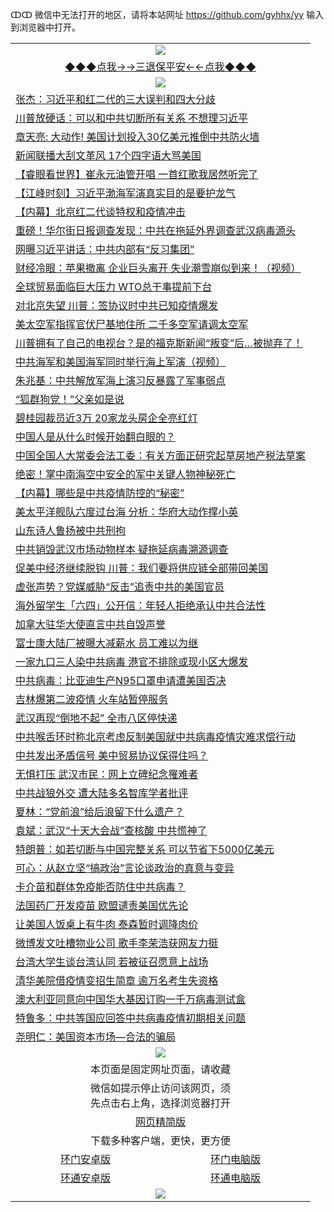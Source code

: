 ↀↀ 微信中无法打开的地区，请将本站网址 https://github.com/gyhhx/yy 输入到浏览器中打开。 

 <table>
  <tr>
    <td colspan="2" align=center><img src="https://github.com/gyhhx/image-upload/blob/master/3t%20(1).jpg"></td>
 </tr>
 <tr><td colspan="2" align="center"><a href="https://cdn.xgttd.press/?name=ogQuit&key=zquqqokxqdzafbdg&from=yy">◆◆◆点我→→三退保平安←←点我◆◆◆</a></td></tr>
  <tr>
    <td colspan="2" align=center><img src="https://cdn.jsdelivr.net/gh/gyoupiodf/im1/%E7%BD%91%E9%97%A8%E6%96%B0%E9%97%BB1.jpg"></td>
 </tr>
<tr><td colspan="2" align="left"><a href="https://cdn.xgttd.press/?name=c1170982&key=zquqqokxqdzafbdg&from=yy">张杰：习近平和红二代的三大误判和四大分歧</a></td></tr>
<tr><td colspan="2" align="left"><a href="https://cdn.xgttd.press/?name=c1170961&key=zquqqokxqdzafbdg&from=yy">川普放硬话：可以和中共切断所有关系 不想理习近平</a></td></tr>
<tr><td colspan="2" align="left"><a href="https://cdn.xgttd.press/?name=c1170995&key=zquqqokxqdzafbdg&from=yy">章天亮: 大动作! 美国计划投入30亿美元推倒中共防火墙</a></td></tr>
<tr><td colspan="2" align="left"><a href="https://cdn.xgttd.press/?name=c1171029&key=zquqqokxqdzafbdg&from=yy">新闻联播大刮文革风 17个四字语大骂美国</a></td></tr>
<tr><td colspan="2" align="left"><a href="https://cdn.xgttd.press/?name=c1170997&key=zquqqokxqdzafbdg&from=yy">【睿眼看世界】崔永元油管开唱 一首红歌我居然听完了</a></td></tr>
<tr><td colspan="2" align="left"><a href="https://cdn.xgttd.press/?name=c1170985&key=zquqqokxqdzafbdg&from=yy">【江峰时刻】习近平渤海军演真实目的是要护龙气</a></td></tr>
<tr><td colspan="2" align="left"><a href="https://cdn.xgttd.press/?name=c1171026&key=zquqqokxqdzafbdg&from=yy">【内幕】北京红二代谈特权和疫情冲击</a></td></tr>
<tr><td colspan="2" align="left"><a href="https://cdn.xgttd.press/?name=c1170994&key=zquqqokxqdzafbdg&from=yy">重磅！华尔街日报调查发现：中共在拖延外界调查武汉病毒源头</a></td></tr>
<tr><td colspan="2" align="left"><a href="https://cdn.xgttd.press/?name=c1170981&key=zquqqokxqdzafbdg&from=yy">网曝习近平讲话：中共内部有“反习集团”</a></td></tr>
<tr><td colspan="2" align="left"><a href="https://cdn.xgttd.press/?name=c1170963&key=zquqqokxqdzafbdg&from=yy">财经冷眼：苹果撤离  企业巨头离开  失业潮雪崩似到来！（视频）</a></td></tr>
<tr><td colspan="2" align="left"><a href="https://cdn.xgttd.press/?name=c1170976&key=zquqqokxqdzafbdg&from=yy">全球贸易面临巨大压力 WTO总干事提前下台</a></td></tr>
<tr><td colspan="2" align="left"><a href="https://cdn.xgttd.press/?name=c1170960&key=zquqqokxqdzafbdg&from=yy">对北京失望 川普：签协议时中共已知疫情爆发</a></td></tr>
<tr><td colspan="2" align="left"><a href="https://cdn.xgttd.press/?name=c1170970&key=zquqqokxqdzafbdg&from=yy">美太空军指挥官伏尸基地住所 二千多空军请调太空军</a></td></tr>
<tr><td colspan="2" align="left"><a href="https://cdn.xgttd.press/?name=c1170987&key=zquqqokxqdzafbdg&from=yy">川普拥有了自己的电视台？是的福克斯新闻“叛变”后…被抛弃了！</a></td></tr>
<tr><td colspan="2" align="left"><a href="https://cdn.xgttd.press/?name=c1170974&key=zquqqokxqdzafbdg&from=yy">中共海军和美国海军同时举行海上军演（视频）</a></td></tr>
<tr><td colspan="2" align="left"><a href="https://cdn.xgttd.press/?name=c1170962&key=zquqqokxqdzafbdg&from=yy">朱兆基：中共解放军海上演习反暴露了军事弱点</a></td></tr>
<tr><td colspan="2" align="left"><a href="https://cdn.xgttd.press/?name=c1170996&key=zquqqokxqdzafbdg&from=yy">“狐群狗党！”父亲如是说</a></td></tr>
<tr><td colspan="2" align="left"><a href="https://cdn.xgttd.press/?name=c1171009&key=zquqqokxqdzafbdg&from=yy">碧桂园裁员近3万 20家龙头房企全亮红灯</a></td></tr>
<tr><td colspan="2" align="left"><a href="https://cdn.xgttd.press/?name=c1170986&key=zquqqokxqdzafbdg&from=yy">中国人是从什么时候开始翻白眼的？</a></td></tr>
<tr><td colspan="2" align="left"><a href="https://cdn.xgttd.press/?name=c1170956&key=zquqqokxqdzafbdg&from=yy">中国全国人大常委会法工委：有关方面正研究起草房地产税法草案</a></td></tr>
<tr><td colspan="2" align="left"><a href="https://cdn.xgttd.press/?name=c1171037&key=zquqqokxqdzafbdg&from=yy">绝密！掌中南海空中安全的军中关键人物神秘死亡</a></td></tr>
<tr><td colspan="2" align="left"><a href="https://cdn.xgttd.press/?name=c1171025&key=zquqqokxqdzafbdg&from=yy">【内幕】哪些是中共疫情防控的“秘密”</a></td></tr>
<tr><td colspan="2" align="left"><a href="https://cdn.xgttd.press/?name=c1171008&key=zquqqokxqdzafbdg&from=yy">美太平洋舰队六度过台海 分析：华府大动作撑小英</a></td></tr>
<tr><td colspan="2" align="left"><a href="https://cdn.xgttd.press/?name=c1170993&key=zquqqokxqdzafbdg&from=yy">山东诗人鲁扬被中共刑拘</a></td></tr>
<tr><td colspan="2" align="left"><a href="https://cdn.xgttd.press/?name=c1171030&key=zquqqokxqdzafbdg&from=yy">中共销毁武汉市场动物样本 疑拖延病毒溯源调查</a></td></tr>
<tr><td colspan="2" align="left"><a href="https://cdn.xgttd.press/?name=c1171027&key=zquqqokxqdzafbdg&from=yy">促美中经济继续脱钩 川普：我们要将供应链全部带回美国</a></td></tr>
<tr><td colspan="2" align="left"><a href="https://cdn.xgttd.press/?name=c1170983&key=zquqqokxqdzafbdg&from=yy">虚张声势？党媒威胁“反击”追责中共的美国官员</a></td></tr>
<tr><td colspan="2" align="left"><a href="https://cdn.xgttd.press/?name=c1170975&key=zquqqokxqdzafbdg&from=yy">海外留学生「六四」公开信：年轻人拒绝承认中共合法性</a></td></tr>
<tr><td colspan="2" align="left"><a href="https://cdn.xgttd.press/?name=c1170947&key=zquqqokxqdzafbdg&from=yy">加拿大驻华大使直言中共自毁声誉</a></td></tr>
<tr><td colspan="2" align="left"><a href="https://cdn.xgttd.press/?name=c1170973&key=zquqqokxqdzafbdg&from=yy">富士康大陆厂被曝大减薪水 员工难以为继</a></td></tr>
<tr><td colspan="2" align="left"><a href="https://cdn.xgttd.press/?name=c1170957&key=zquqqokxqdzafbdg&from=yy">一家九口三人染中共病毒 港官不排除或现小区大爆发</a></td></tr>
<tr><td colspan="2" align="left"><a href="https://cdn.xgttd.press/?name=c1171010&key=zquqqokxqdzafbdg&from=yy">中共病毒：比亚迪生产N95口罩申请遭美国否决</a></td></tr>
<tr><td colspan="2" align="left"><a href="https://cdn.xgttd.press/?name=c1171007&key=zquqqokxqdzafbdg&from=yy">吉林爆第二波疫情 火车站暂停服务</a></td></tr>
<tr><td colspan="2" align="left"><a href="https://cdn.xgttd.press/?name=c1170967&key=zquqqokxqdzafbdg&from=yy">武汉再现“倒地不起” 全市八区停快递</a></td></tr>
<tr><td colspan="2" align="left"><a href="https://cdn.xgttd.press/?name=c1171004&key=zquqqokxqdzafbdg&from=yy">中共喉舌环时称北京考虑反制美国就中共病毒疫情灾难求偿行动</a></td></tr>
<tr><td colspan="2" align="left"><a href="https://cdn.xgttd.press/?name=c1170968&key=zquqqokxqdzafbdg&from=yy">中共发出矛盾信号 美中贸易协议保得住吗？</a></td></tr>
<tr><td colspan="2" align="left"><a href="https://cdn.xgttd.press/?name=c1170950&key=zquqqokxqdzafbdg&from=yy">无惧打压 武汉市民：网上立碑纪念罹难者</a></td></tr>
<tr><td colspan="2" align="left"><a href="https://cdn.xgttd.press/?name=c1170948&key=zquqqokxqdzafbdg&from=yy">中共战狼外交 遭大陆多名智库学者批评</a></td></tr>
<tr><td colspan="2" align="left"><a href="https://cdn.xgttd.press/?name=c1170951&key=zquqqokxqdzafbdg&from=yy">夏林：“党前浪”给后浪留下什么遗产？</a></td></tr>
<tr><td colspan="2" align="left"><a href="https://cdn.xgttd.press/?name=c1171035&key=zquqqokxqdzafbdg&from=yy">袁斌：武汉“十天大会战”查核酸 中共慌神了</a></td></tr>
<tr><td colspan="2" align="left"><a href="https://cdn.xgttd.press/?name=c1170954&key=zquqqokxqdzafbdg&from=yy">特朗普：如若切断与中国完整关系 可以节省下5000亿美元</a></td></tr>
<tr><td colspan="2" align="left"><a href="https://cdn.xgttd.press/?name=c1170965&key=zquqqokxqdzafbdg&from=yy">可心：从赵立坚“搞政治”言论谈政治的真意与变异</a></td></tr>
<tr><td colspan="2" align="left"><a href="https://cdn.xgttd.press/?name=c1171000&key=zquqqokxqdzafbdg&from=yy">卡介苗和群体免疫能否防住中共病毒？</a></td></tr>
<tr><td colspan="2" align="left"><a href="https://cdn.xgttd.press/?name=c1171006&key=zquqqokxqdzafbdg&from=yy">法国药厂开发疫苗 欧盟谴责美国优先论</a></td></tr>
<tr><td colspan="2" align="left"><a href="https://cdn.xgttd.press/?name=c1170949&key=zquqqokxqdzafbdg&from=yy">让美国人饭桌上有牛肉 泰森暂时调降肉价</a></td></tr>
<tr><td colspan="2" align="left"><a href="https://cdn.xgttd.press/?name=c1171023&key=zquqqokxqdzafbdg&from=yy">微博发文吐槽物业公司 歌手李荣浩获网友力挺</a></td></tr>
<tr><td colspan="2" align="left"><a href="https://cdn.xgttd.press/?name=c1170969&key=zquqqokxqdzafbdg&from=yy">台湾大学生谈台湾认同 若被征召愿意上战场</a></td></tr>
<tr><td colspan="2" align="left"><a href="https://cdn.xgttd.press/?name=c1170980&key=zquqqokxqdzafbdg&from=yy">清华美院借疫情变招生简章 逾万名考生失资格</a></td></tr>
<tr><td colspan="2" align="left"><a href="https://cdn.xgttd.press/?name=c1171002&key=zquqqokxqdzafbdg&from=yy">澳大利亚同意向中国华大基因订购一千万病毒测试盒</a></td></tr>
<tr><td colspan="2" align="left"><a href="https://cdn.xgttd.press/?name=c1170955&key=zquqqokxqdzafbdg&from=yy">特鲁多：中共等国应回答中共病毒疫情初期相关问题</a></td></tr>
<tr><td colspan="2" align="left"><a href="https://cdn.xgttd.press/?name=c1170952&key=zquqqokxqdzafbdg&from=yy">尧明仁：美国资本市场—合法的骗局</a></td></tr>

<tr>
    <td colspan="2" align="center"><img src="https://cdn.jsdelivr.net/gh/opipe/up/oGate65.jpg"/></td>
  </tr>
  <tr>
    <td colspan="2" align="center">本页面是固定网址页面，请收藏</td>
  <tr>
  <tr>
    <td colspan="2" align="center">微信如提示停止访问该网页，须<br/>先点击右上角，选择浏览器打开</td>
  <tr>
  <tr>
    <td colspan="2" align="center"><a href="https://gitcdn.xyz/cdn/otiny/up/master/show004.htm">网页精简版</a></td>
  </tr>
  <tr>
    <td colspan="2" align="center">下载多种客户端，更快，更方便</td>
  <tr>
  <tr>
    <td align="center"><a href="https://cdn.jsdelivr.net/gh/opipe/up/oGatea.apk">环门安卓版</a></td>
    <td align="center"><a href="https://cdn.jsdelivr.net/gh/opipe/up/oGate.zip">环门电脑版</a></td>
  </tr>
  <tr>
    <td align="center"><a href="https://cdn.jsdelivr.net/gh/opipe/up/oPipe.apk">环通安卓版</a></td>
    <td align="center"><a href="https://raw.githubusercontent.com/opipe/up/master/oPipe.zip">环通电脑版</a></td>
  </tr>
  <tr>
    <td colspan="2" align="center"><img src="https://cdn.jsdelivr.net/gh/opipe/up/oGate640.jpg"/></td>
  </tr>

</table>


